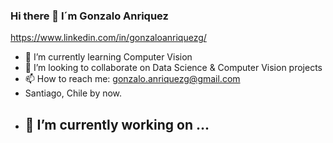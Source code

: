### Hi there 👋 I´m Gonzalo Anriquez

https://www.linkedin.com/in/gonzaloanriquezg/ 

- 🌱 I’m currently learning Computer Vision
- 👯 I’m looking to collaborate on Data Science & Computer Vision projects
- 📫 How to reach me: gonzalo.anriquezg@gmail.com
-  Santiago, Chile by now.
- 🔭 I’m currently working on ...
  -    


<!--
**gonzaloanriquez/gonzaloanriquez** is a ✨ _special_ ✨ repository because its `README.md` (this file) appears on your GitHub profile.

Here are some ideas to get you started:



- 🤔 I’m looking for help with ...
- 💬 Ask me about ...


- ⚡ Fun fact: ...

